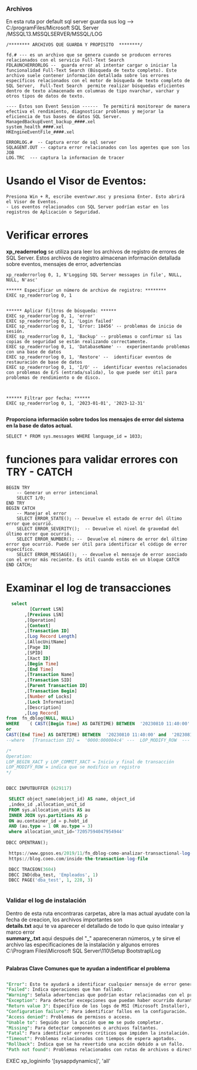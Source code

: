 
### Archivos 
En esta ruta por default sql server guarda sus log -->  C:/programFiles/Microsoft SQL Server /MSSQL13.MSSQLSERVER/MSSQL/LOG

```
/******** ARCHIVOS QUE GUARDA Y PROPISITO  ********/

fd.# --- es un archivo que se genera cuando se producen errores relacionados con el servicio Full-Text Search
FDLAUNCHERRORLOG --  guarda error al intentar cargar o iniciar la funcionalidad Full-Text Search (Búsqueda de texto completo). Este archivo suele contener información detallada sobre los errores específicos relacionados con el motor de búsqueda de texto completo de SQL Server,  Full-Text Search  permite realizar búsquedas eficientes dentro de texto almacenado en columnas de tipo nvarchar, varchar y otros tipos de datos de texto. 

---- Estos son Event Session ------  Te permitirá monitorear de manera efectiva el rendimiento, diagnosticar problemas y mejorar la eficiencia de tus bases de datos SQL Server.
ManagedBackupEvent_backup_####.xel
system_health_####.xel
HKEngineEventFile_####.xel 

ERRORLOG.#  -- Captura error de sql server
SQLAGENT.OUT -- captura error relacionados con los agentes que son los JOB
LOG.TRC  --- captura la informacion de tracer

```


# Usando el Visor de Eventos:
```
Presiona Win + R, escribe eventvwr.msc y presiona Enter. Esto abrirá el Visor de Eventos.
- Los eventos relacionados con SQL Server podrían estar en los registros de Aplicación o Seguridad.
```

# Verificar errores
**xp_readerrorlog** se utiliza para leer los archivos de registro de errores de SQL Server. Estos archivos de registro almacenan información detallada sobre eventos, mensajes de error, advertencias
```
xp_readerrorlog 0, 1, N'Logging SQL Server messages in file', NULL, NULL, N'asc'

****** Especificar un número de archivo de registro: ********
EXEC sp_readerrorlog 0, 1


****** Aplicar filtros de búsqueda: ******
EXEC sp_readerrorlog 0, 1, 'error'
EXEC sp_readerrorlog 0, 1, 'Login failed'
EXEC sp_readerrorlog 0, 1, 'Error: 18456' -- problemas de inicio de sesión.
EXEC sp_readerrorlog 0, 1, 'Backup' -- problemas o confirmar si las copias de seguridad se están realizando correctamente. 
EXEC sp_readerrorlog 0, 1, 'DatabaseName' --  experimentando problemas con una base de datos  
EXEC sp_readerrorlog 0, 1, 'Restore' --  identificar eventos de restauración de base de datos
EXEC sp_readerrorlog 0, 1, 'I/O' --  identificar eventos relacionados con problemas de E/S (entrada/salida), lo que puede ser útil para problemas de rendimiento o de disco.



****** Filtrar por fecha: ****** 
EXEC sp_readerrorlog 0, 1, '2023-01-01', '2023-12-31'


```



**Proporciona información sobre todos los mensajes de error del sistema en la base de datos actual.**
```
SELECT * FROM sys.messages WHERE language_id = 1033;
```

# funciones para validar errores  con TRY  - CATCH

```
BEGIN TRY
    -- Generar un error intencional
    SELECT 1/0;
END TRY
BEGIN CATCH
    -- Manejar el error
    SELECT ERROR_STATE(); -- Devuelve el estado de error del último error que ocurrió. 
    SELECT ERROR_SEVERITY();  -- Devuelve el nivel de gravedad del último error que ocurrió. 
    SELECT ERROR_NUMBER(); --  Devuelve el número de error del último error que ocurrió. Puede ser útil para identificar el código de error específico.
    SELECT ERROR_MESSAGE();  -- devuelve el mensaje de error asociado con el error más reciente. Es útil cuando estás en un bloque CATCH 
END CATCH;
```

# Examinar el log de transacciones
```SQL
  select  
		 [Current LSN]
       ,[Previous LSN]
       ,[Operation]
       ,[Context]
       ,[Transaction ID]
       ,[Log Record Length]
       ,[AllocUnitName]
       ,[Page ID]
       ,[SPID]
       ,[Xact ID]
       ,[Begin Time]
       ,[End Time]
       ,[Transaction Name]
       ,[Transaction SID]
       ,[Parent Transaction ID]
       ,[Transaction Begin]
       ,[Number of Locks]
       ,[Lock Information]
       ,[Description]
       ,[Log Record]  
from  fn_dblog(NULL, NULL) 
WHERE    ( CAST([Begin Time] AS DATETIME) BETWEEN  '20230810 11:40:00' and  '20230810 11:45:00' )
or  
CAST([End Time] AS DATETIME) BETWEEN  '20230810 11:40:00' and  '20230810 11:45:00'
--where   [Transaction ID] =  '0000:000004c4' ---  LOP_MODIFY_ROW  --- '0000:000004c4' LOP_INSERT_ROWS 

/*
Operation: 
LOP_BEGIN_XACT y LOP_COMMIT_XACT = Inicio y final de transacción
LOP_MODIFY_ROW = indica que se modifico un registro 
*/


DBCC INPUTBUFFER (629117)  

 SELECT object_name(object_id) AS name, object_id
 ,index_id ,allocation_unit_id
 FROM sys.allocation_units AS au
 INNER JOIN sys.partitions AS p
 ON au.container_id = p.hobt_id
 AND (au.type = 1 OR au.type = 3)
 where allocation_unit_id='72057594047954944'
  
DBCC OPENTRAN();

 https://www.gpsos.es/2019/11/fn_dblog-como-analizar-transactional-log-en-sql-server/
 https://blog.coeo.com/inside-the-transaction-log-file

 DBCC TRACEON(3604)
 DBCC IND(dba_test, 'Empleados', 1)
 DBCC PAGE('dba_test', 1, 228, 3)



```



### Validar el log de instalación 

Dentro de esta ruta encontraras carpetas, abre la mas actual ayudate con la fecha de creacion, los archivos importantes son <br>
**details.txt** aqui te va aparecer el detallado de todo lo que quiso intealar y marco error <br>
**summary_.txt**   aqui después del "_" apareceneran números, y te sirve el archivo las especificaciones de la instalación y algunos errores  <br>
C:\Program Files\Microsoft SQL Server\110\Setup Bootstrap\Log

<br>**Palabras Clave Comunes que te ayudan a indentificar el problema**
```sql

"Error": Esto te ayudará a identificar cualquier mensaje de error general.
"Failed": Indica operaciones que han fallado.
"Warning": Señala advertencias que podrían estar relacionadas con el problema.
"Exception": Para detectar excepciones que puedan haber ocurrido durante la instalación.
"Return value 3": Específico de los logs de MSI (Microsoft Installer), indica un error en la instalación.
"Configuration failure": Para identificar fallos en la configuración.
"Access denied": Problemas de permisos o acceso.
"Unable to": Seguido por la acción que no se pudo completar.
"Missing": Para detectar componentes o archivos faltantes.
"Fatal": Para identificar errores críticos que impiden la instalación.
"Timeout": Problemas relacionados con tiempos de espera agotados.
"Rollback": Indica que se ha revertido una acción debido a un fallo.
"Path not found": Problemas relacionados con rutas de archivos o directorios no encontrados.


```



 EXEC xp_logininfo '[sysappdynamics]', 'all'
